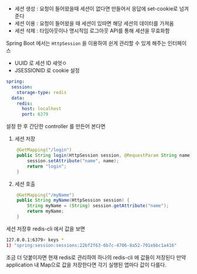 
- 세션 생성 : 요청이 들어왔을때 세션이 없다면 만들어서 응답에 set-cookie로 넘겨준다
- 세션 이용 : 요청이 들어왔을 때 세션이 있따면 해당 세션의 데이터를 가져옴
- 세션 삭제 : 타임아웃이나 명시적임 로그아웃 API를 통해 세션을 무효화함

Spring Boot 에서는 ```HttpSession``` 을 이용하여 쉰게 관리할 수 있게 해주는 인터페이스
- UUID 로 세션 ID 새엇ㅇ
- JSESSIONID 로 cookie 설정 
``` yml
spring:  
  session:  
    storage-type: redis  
  data:  
    redis:  
      host: localhost  
      port: 6379
```
설정 한 후 간단한 controller 를 만든어 본다면
1. 세션 저장
``` java
    @GetMapping("/login")  
    public String login(HttpSession session, @RequestParam String name) {  
        session.setAttribute("name", name);  
        return "login";  
    }  
```
2. 세션 호출
```java
    @GetMapping("/myName")  
    public String myName(HttpSession session) {  
        String myName = (String) session.getAttribute("name");  
        return myName;  
    }
```
세션 저장후 redis-cli 에서 값을 보면
``` bash
127.0.0.1:6379> keys *
1) "spring:session:sessions:22bf2f63-6b7c-4706-8a52-701ebbc1a416"
```

조금 더 덧붙이자면 현재 redis로 관리하여 하나의 redis-cli 에 값들이 저장된다
만약 application 내 Map으로 값을 저장한다면 각기 실행된 앱마다 값이 다를다.